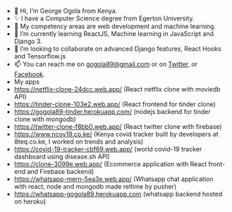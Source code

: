 - 👋 Hi, I’m George Ogola from Kenya.
- ✨ I have a Computer Science degree from Egerton University.
- 👀 My competency areas are web development and machine learning.
- 🌱 I’m currently learning ReactJS, Machine learning in JavaScript and Django 3.
- 💞️ I’m looking to collaborate on advanced Django features, React Hooks and Tensorflow.js
- 📫 You can reach me on gogola89@gmail.com or on [Twitter](www.twitter.com/gogola89), or [Facebook](www.facebook.com/gogola89).
- My apps
- https://netflix-clone-24dcc.web.app/ (React netflix clone with moviedb API)
- https://tinder-clone-103e2.web.app/ (React frontend for tinder clone)
- https://gogola89-tinder.herokuapp.com/ (nodejs backend for tinder clone with mongodb)
- https://twitter-clone-f8bb0.web.app/ (React twitter clone with firebase)
- https://www.ncov19.co.ke/ (Kenya covid tracker built by developers at 8teq.co.ke, I worked on trends and analysis)
- https://covid-19-tracker-cbf69.web.app/ (world covid-19 tracker dashboard using disease.sh API)
- https://clone-3099e.web.app/ (Ecommerce application with React front-end and Firebase backend)
- https://whatsapp-mern-5ea3e.web.app/ (Whatsapp chat application with react, node and mongodb made reltime by pusher)
- https://whatsapp-gogola89.herokuapp.com (whatsapp backend hosted on heroku)

<!---
gogola89/gogola89 is a ✨ special ✨ repository because its `README.md` (this file) appears on your GitHub profile.
You can click the Preview link to take a look at your changes.
--->
